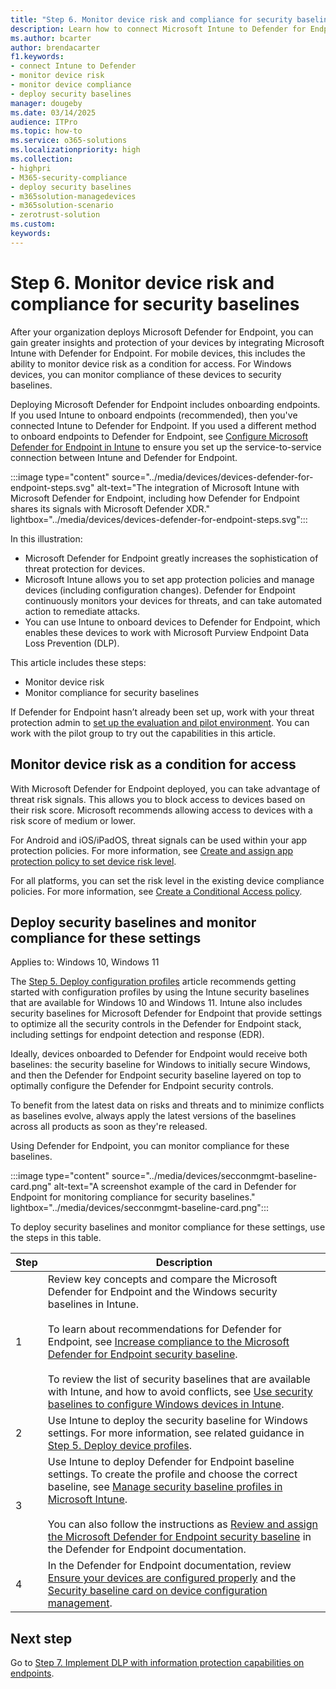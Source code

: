```yaml
---
title: "Step 6. Monitor device risk and compliance for security baselines"
description: Learn how to connect Microsoft Intune to Defender for Endpoint and monitor device risk as a condition for access.
ms.author: bcarter
author: brendacarter
f1.keywords:
- connect Intune to Defender
- monitor device risk
- monitor device compliance
- deploy security baselines
manager: dougeby
ms.date: 03/14/2025
audience: ITPro
ms.topic: how-to
ms.service: o365-solutions
ms.localizationpriority: high
ms.collection:
- highpri
- M365-security-compliance
- deploy security baselines
- m365solution-managedevices
- m365solution-scenario
- zerotrust-solution
ms.custom: 
keywords: 
---
```


# Step 6. Monitor device risk and compliance for security baselines

After your organization deploys Microsoft Defender for Endpoint, you can gain greater insights and protection of your devices by integrating Microsoft Intune with Defender for Endpoint. For mobile devices, this includes the ability to monitor device risk as a condition for access. For Windows devices, you can monitor compliance of these devices to security baselines.

Deploying Microsoft Defender for Endpoint includes onboarding endpoints. If you used Intune to onboard endpoints (recommended), then you've connected Intune to Defender for Endpoint. If you used a different method to onboard endpoints to Defender for Endpoint, see [Configure Microsoft Defender for Endpoint in Intune](/mem/intune-service/protect/advanced-threat-protection-configure) to ensure you set up the service-to-service connection between Intune and Defender for Endpoint.

:::image type="content" source="../media/devices/devices-defender-for-endpoint-steps.svg" alt-text="The integration of Microsoft Intune with Microsoft Defender for Endpoint, including how Defender for Endpoint shares its signals with Microsoft Defender XDR." lightbox="../media/devices/devices-defender-for-endpoint-steps.svg":::

In this illustration:

- Microsoft Defender for Endpoint greatly increases the sophistication of threat protection for devices.
- Microsoft Intune allows you to set app protection policies and manage devices (including configuration changes). Defender for Endpoint continuously monitors your devices for threats, and can take automated action to remediate attacks.
- You can use Intune to onboard devices to Defender for Endpoint, which enables these devices to work with Microsoft Purview Endpoint Data Loss Prevention (DLP).

This article includes these steps:

- Monitor device risk
- Monitor compliance for security baselines

If Defender for Endpoint hasn’t already been set up, work with your threat protection admin to [set up the evaluation and pilot environment](../security/defender/eval-defender-endpoint-overview.md). You can work with the pilot group to try out the capabilities in this article.

## Monitor device risk as a condition for access

With Microsoft Defender for Endpoint deployed, you can take advantage of threat risk signals. This allows you to block access to devices based on their risk score. Microsoft recommends allowing access to devices with a risk score of medium or lower.

For Android and iOS/iPadOS, threat signals can be used within your app protection policies. For more information, see [Create and assign app protection policy to set device risk level](/mem/intune-service/protect/advanced-threat-protection-configure#create-and-assign-compliance-policy-to-set-device-risk-level).

For all platforms, you can set the risk level in the existing device compliance policies. For more information, see [Create a Conditional Access policy](/mem/intune-service/protect/advanced-threat-protection-configure#create-a-conditional-access-policy).

## Deploy security baselines and monitor compliance for these settings

Applies to: Windows 10, Windows 11

The [Step 5. Deploy configuration profiles](manage-devices-with-intune-configuration-profiles.md) article recommends getting started with configuration profiles by using the Intune security baselines that are available for Windows 10 and Windows 11. Intune also includes security baselines for Microsoft Defender for Endpoint that provide settings to optimize all the security controls in the Defender for Endpoint stack, including settings for endpoint detection and response (EDR).

Ideally, devices onboarded to Defender for Endpoint would receive both baselines: the security baseline for Windows to initially secure Windows, and then the Defender for Endpoint security baseline layered on top to optimally configure the Defender for Endpoint security controls.

To benefit from the latest data on risks and threats and to minimize conflicts as baselines evolve, always apply the latest versions of the baselines across all products as soon as they're released. 

Using Defender for Endpoint, you can monitor compliance for these baselines. 

:::image type="content" source="../media/devices/secconmgmt-baseline-card.png" alt-text="A screenshot example of the card in Defender for Endpoint for monitoring compliance for security baselines." lightbox="../media/devices/secconmgmt-baseline-card.png":::

To deploy security baselines and monitor compliance for these settings, use the steps in this table.

|Step  |Description  |
|---------|---------|
|1     |Review key concepts and compare the Microsoft Defender for Endpoint and the Windows security baselines in Intune. <br><br> To learn about recommendations for Defender for Endpoint, see [Increase compliance to the Microsoft Defender for Endpoint security baseline](../security/defender-endpoint/configure-machines-security-baseline.md). <br><br> To review the list of security baselines that are available with Intune, and how to avoid conflicts, see [Use security baselines to configure Windows devices in Intune](/mem/intune-service/protect/security-baselines).
|2     |  Use Intune to deploy the security baseline for Windows settings. For more information, see related guidance in [Step 5. Deploy device profiles](manage-devices-with-intune-configuration-profiles.md).        |
|3    |  Use Intune to deploy Defender for Endpoint baseline settings. To create the profile and choose the correct baseline, see [Manage security baseline profiles in Microsoft Intune](/mem/intune-service/protect/security-baselines-configure). <br><br> You can also follow the instructions as [Review and assign the Microsoft Defender for Endpoint security baseline](../security/defender-endpoint/configure-machines-security-baseline.md#review-and-assign-the-microsoft-defender-for-endpoint-security-baseline) in the Defender for Endpoint documentation. |
|4     | In the Defender for Endpoint documentation, review [Ensure your devices are configured properly](../security/defender-endpoint/configure-machines.md) and the [Security baseline card on device configuration management](/defender-endpoint/configure-machines-security-baseline#monitor-compliance-to-the-defender-for-endpoint-security-baseline). |

## Next step

Go to [Step 7. Implement DLP with information protection capabilities on endpoints](manage-devices-with-intune-dlp-mip.md).
